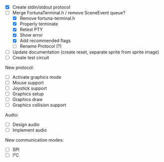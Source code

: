 - [x] Create stdin/stdout protocol
- [ ] Merge FortunaTerminal.h / remove SceneEvent queue?
  - [x] Remove fortuna-terminal.h
  - [x] Properly terminate
  - [x] Retest PTY
  - [x] Show error
  - [x] Add recommended flags
  - [ ] Rename Protocol (?)
- [ ] Update documentation (create reset, separate sprite from sprite image)
- [ ] Create test circuit

New protocol:
  - [ ] Activate graphics mode
  - [ ] Mouse support
  - [ ] Joystick support
  - [ ] Graphics setup
  - [ ] Graphics draw
  - [ ] Graphics collision support

Audio:
  - [ ] Design audio
  - [ ] Implement audio

New communication modes:
  - [ ] SPI
  - [ ] I²C